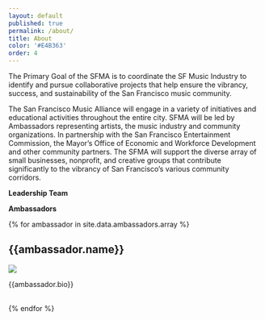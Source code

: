 ```yaml
---
layout: default
published: true
permalink: /about/
title: About
color: '#E4B363'
order: 4
---
```


The Primary Goal of the SFMA is to coordinate the SF Music Industry to identify and pursue
collaborative projects that help ensure the vibrancy, success, and sustainability of the San
Francisco music community.

The San Francisco Music Alliance will engage in a variety of initiatives and educational activities throughout the entire city. SFMA will be led by Ambassadors representing artists, the
music industry and community organizations. In partnership with the San Francisco Entertainment Commission, the Mayor’s Office of Economic and Workforce Development and other community partners. The SFMA will support the diverse array of small businesses, nonprofit, and creative groups that contribute significantly to the vibrancy of San Francisco’s various community corridors.

__Leadership Team__

__Ambassadors__

{% for ambassador in site.data.ambassadors.array %}
	<h2>{{ambassador.name}}</h2>
	<img src="{{site.baseurl}}/media/{{ambassador.image}}">
	<p>{{ambassador.bio}}</p>	
{% endfor %}
